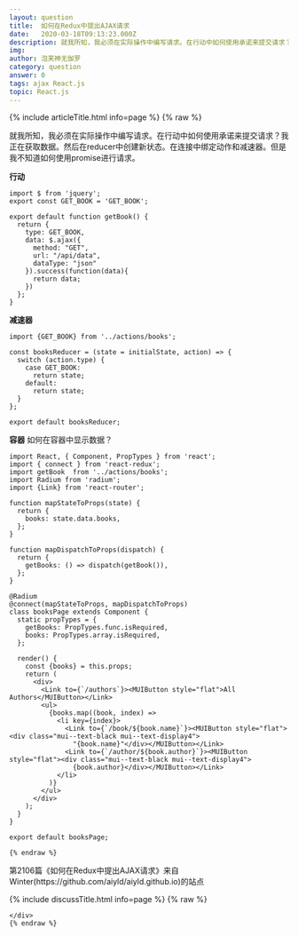 ```yaml
---
layout: question
title:  如何在Redux中提出AJAX请求
date:   2020-03-18T09:13:23.000Z
description: 就我所知，我必须在实际操作中编写请求。在行动中如何使用承诺来提交请求？我正在获取数据。然后在reducer中创建新状态。在连接中绑定动作和减速器。但是我不...
img: 
author: 泡芙神无伽罗
category: question
answer: 0
tags: ajax React.js
topic: React.js
---
```

<div class="article-root">
  <div class="article">
    {% include articleTitle.html info=page %}
    {% raw %}
    <div class="article-content"><p><font style="vertical-align: inherit;"><font style="vertical-align: inherit;">就我所知，我必须在实际操作中编写请求。</font><font style="vertical-align: inherit;">在行动中如何使用承诺来提交请求？</font><font style="vertical-align: inherit;">我正在获取数据。</font><font style="vertical-align: inherit;">然后在reducer中创建新状态。</font><font style="vertical-align: inherit;">在连接中绑定动作和减速器。</font><font style="vertical-align: inherit;">但是我不知道如何使用promise进行请求。</font></font></p>

<p><strong><font style="vertical-align: inherit;"><font style="vertical-align: inherit;">行动</font></font></strong> </p>

<pre><code>import $ from 'jquery';<font></font>
export const GET_BOOK = 'GET_BOOK';<font></font>
<font></font>
export default function getBook() {<font></font>
  return {<font></font>
    type: GET_BOOK,<font></font>
    data: $.ajax({<font></font>
      method: "GET",<font></font>
      url: "/api/data",<font></font>
      dataType: "json"<font></font>
    }).success(function(data){<font></font>
      return data;<font></font>
    })<font></font>
  };<font></font>
}<font></font>
</code></pre>

<p><strong><font style="vertical-align: inherit;"><font style="vertical-align: inherit;">减速器</font></font></strong></p>

<pre><code>import {GET_BOOK} from '../actions/books';<font></font>
<font></font>
const booksReducer = (state = initialState, action) =&gt; {<font></font>
  switch (action.type) {<font></font>
    case GET_BOOK:<font></font>
      return state;<font></font>
    default:<font></font>
      return state;<font></font>
  }<font></font>
};<font></font>
<font></font>
export default booksReducer;<font></font>
</code></pre>

<p><strong><font style="vertical-align: inherit;"><font style="vertical-align: inherit;">容器</font></font></strong><font style="vertical-align: inherit;"><font style="vertical-align: inherit;"> 
如何在容器中显示数据？</font></font></p>

<pre><code>import React, { Component, PropTypes } from 'react';<font></font>
import { connect } from 'react-redux';<font></font>
import getBook  from '../actions/books';<font></font>
import Radium from 'radium';<font></font>
import {Link} from 'react-router';<font></font>
<font></font>
function mapStateToProps(state) {<font></font>
  return {<font></font>
    books: state.data.books,<font></font>
  };<font></font>
}<font></font>
<font></font>
function mapDispatchToProps(dispatch) {<font></font>
  return {<font></font>
    getBooks: () =&gt; dispatch(getBook()),<font></font>
  };<font></font>
}<font></font>
<font></font>
@Radium<font></font>
@connect(mapStateToProps, mapDispatchToProps)<font></font>
class booksPage extends Component {<font></font>
  static propTypes = {<font></font>
    getBooks: PropTypes.func.isRequired,<font></font>
    books: PropTypes.array.isRequired,<font></font>
  };<font></font>
<font></font>
  render() {<font></font>
    const {books} = this.props;<font></font>
    return (<font></font>
      &lt;div&gt;<font></font>
        &lt;Link to={`/authors`}&gt;&lt;MUIButton style="flat"&gt;All Authors&lt;/MUIButton&gt;&lt;/Link&gt;<font></font>
        &lt;ul&gt;<font></font>
          {books.map((book, index) =&gt;<font></font>
            &lt;li key={index}&gt;<font></font>
              &lt;Link to={`/book/${book.name}`}&gt;&lt;MUIButton style="flat"&gt;&lt;div class="mui--text-black mui--text-display4"&gt;<font></font>
                "{book.name}"&lt;/div&gt;&lt;/MUIButton&gt;&lt;/Link&gt;<font></font>
              &lt;Link to={`/author/${book.author}`}&gt;&lt;MUIButton style="flat"&gt;&lt;div class="mui--text-black mui--text-display4"&gt;<font></font>
                {book.author}&lt;/div&gt;&lt;/MUIButton&gt;&lt;/Link&gt;<font></font>
            &lt;/li&gt;<font></font>
          )}<font></font>
        &lt;/ul&gt;<font></font>
      &lt;/div&gt;<font></font>
    );<font></font>
  }<font></font>
}<font></font>
<font></font>
export default booksPage;<font></font>
</code></pre></div>
    {% endraw %}
  </div>
  <p class="winter_mark">第2106篇《如何在Redux中提出AJAX请求》来自Winter(https://github.com/aiyld/aiyld.github.io)的站点</p>
  <div class="discuss-wrapper">
    {% include discussTitle.html info=page %}
    {% raw %}
    <div class="discuss-list">
    
    </div>
    {% endraw %}
  </div>
<div>
